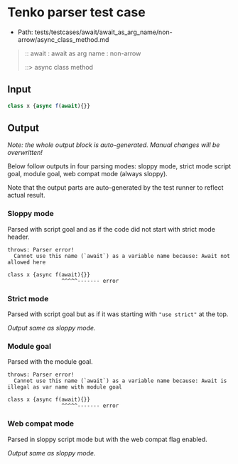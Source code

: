 # Tenko parser test case

- Path: tests/testcases/await/await_as_arg_name/non-arrow/async_class_method.md

> :: await : await as arg name : non-arrow
>
> ::> async class method

## Input

`````js
class x {async f(await){}}
`````

## Output

_Note: the whole output block is auto-generated. Manual changes will be overwritten!_

Below follow outputs in four parsing modes: sloppy mode, strict mode script goal, module goal, web compat mode (always sloppy).

Note that the output parts are auto-generated by the test runner to reflect actual result.

### Sloppy mode

Parsed with script goal and as if the code did not start with strict mode header.

`````
throws: Parser error!
  Cannot use this name (`await`) as a variable name because: Await not allowed here

class x {async f(await){}}
                 ^^^^^------- error
`````

### Strict mode

Parsed with script goal but as if it was starting with `"use strict"` at the top.

_Output same as sloppy mode._

### Module goal

Parsed with the module goal.

`````
throws: Parser error!
  Cannot use this name (`await`) as a variable name because: Await is illegal as var name with module goal

class x {async f(await){}}
                 ^^^^^------- error
`````


### Web compat mode

Parsed in sloppy script mode but with the web compat flag enabled.

_Output same as sloppy mode._
